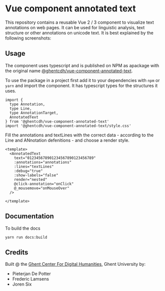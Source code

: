 
# Vue component annotated text

This repository contains a reusable Vue 2 / 3 component to visualize text annotations on web pages. It can be used for linguistic analysis, text structure or other annotations on unicode text. It is best explained by the following screenshots:


## Usage

The component uses typescript and is published on NPM as apackage with the original name [@ghentcdh/vue-component-annotated-text](https://www.npmjs.com/package/@ghentcdh/vue-component-annotated-text). 

To use the package in a project first add it to your dependencies with `npm` or `yarn` and import the component. It has typescript types for the structures it uses.

```
import {
  type Annotation,
  type Line,
  type AnnotationTarget,
  AnnotatedText
} from '@ghentcdh/vue-component-annotated-text'
import '@ghentcdh/vue-component-annotated-text/style.css'
```

Fill the annotations and textLines with the correct data - according to the Line and ANnotation defenitions - and choose a render style.

```
<template>
  <AnnotatedText
    text="012345678901234567890123456789"
    :annotations="annotations"
    :lines="textLines"
    :debug="true"
    :show-labels="false"
    render="nested"
    @click-annotation="onClick"
    @_mousemove="onMouseOver"
  />

</template>
```


## Documentation

To build the docs 

`yarn run docs:build`


## Credits

Built @ the [Ghent Center For Digital Humanities](https://www.ghentcdh.ugent.be/), Ghent University by:

* Pieterjan De Potter
* Frederic Lamsens
* Joren Six

